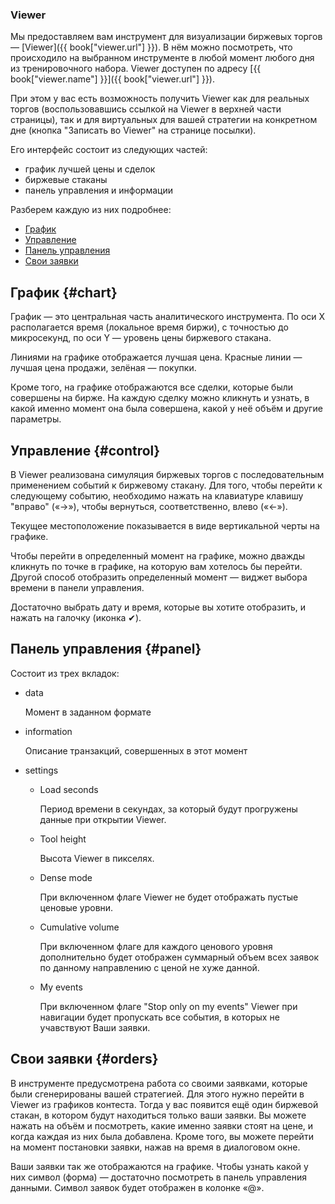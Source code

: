 ### Viewer

Мы предоставляем вам инструмент для визуализации биржевых торгов — [Viewer]({{ book["viewer.url"] }}).
В нём можно посмотреть, что происходило на выбранном инструменте в любой момент любого дня из тренировочного набора.
Viewer доступен по адресу [{{ book["viewer.name"] }}]({{ book["viewer.url"] }}).

При этом у вас есть возможность получить Viewer как для реальных торгов (воспользовавшись ссылкой на Viewer в верхней части страницы), так и для виртуальных для вашей стратегии на конкретном дне (кнопка "Записать во Viewer" на странице посылки).

Его интерфейс состоит из следующих частей:

- график лучшей цены и сделок
- биржевые стаканы
- панель управления и информации

Разберем каждую из них подробнее:

- [График](#chart)
- [Управление](#control)
- [Панель управления](#panel)
- [Свои заявки](#orders)

## График {#chart}

График — это центральная часть аналитического инструмента.
По оси X располагается время (локальное время биржи), с точностью до микросекунд, по оси Y — уровень цены биржевого стакана.

Линиями на графике отображается лучшая цена.
Красные линии — лучшая цена продажи, зелёная — покупки.

Кроме того, на графике отображаются все сделки, которые были совершены на бирже.
На каждую сделку можно кликнуть и узнать, в какой именно момент она была совершена, какой у неё объём и другие параметры.

<!-- Иллюстрация работы с графиком выглядит следующим образом. -->
<!-- ![]({{ book["gitbook.img"] }}/viewer/chart.gif) -->

## Управление {#control}

В Viewer реализована симуляция биржевых торгов с последовательным применением событий к биржевому стакану.
Для того, чтобы перейти к следующему событию, необходимо нажать на клавиатуре клавишу "вправо" («→»), чтобы вернуться, соответственно, влево («←»).

Текущее местоположение показывается в виде вертикальной черты на графике.

Чтобы перейти в определенный момент на графике, можно дважды кликнуть по точке в графике, на которую вам хотелось бы перейти.
Другой способ отобразить определенный момент — виджет выбора времени в панели управления.

<!-- ![]({{ book["gitbook.img"] }}/viewer/time.gif) -->

<!-- TODO(asalikhov): there is a task to simplify date/time panel -->
Достаточно выбрать дату и время, которые вы хотите отобразить, и нажать на галочку (иконка ✔).

## Панель управления {#panel}

Состоит из трех вкладок:

- data

   Момент в заданном формате
- information

   Описание транзакций, совершенных в этот момент
- settings

  * Load seconds

     Период времени в секундах, за который будут прогружены данные при открытии Viewer.
  * Tool height

     Высота Viewer в пикселях.
  * Dense mode

     При включенном флаге Viewer не будет отображать пустые ценовые уровни.
  * Cumulative volume

     При включенном флаге для каждого ценового уровня дополнительно будет отображен суммарный объем всех заявок по данному направлению с ценой не хуже данной.
  * My events

     При включенном флаге "Stop only on my events" Viewer при навигации будет пропускать все события, в которых не учавствуют Ваши заявки.


<!-- ![]({{ book["gitbook.img"] }}/viewer/control-panel.gif) -->

## Свои заявки {#orders}

В инструменте предусмотрена работа со своими заявками, которые были сгенерированы вашей стратегией.
Для этого нужно перейти в Viewer из графиков контеста.
Тогда у вас появится ещё один биржевой стакан, в котором будут находиться только ваши заявки.
Вы можете нажать на объём и посмотреть, какие именно заявки стоят на цене, и когда каждая из них была добавлена.
Кроме того, вы можете перейти на момент постановки заявки, нажав на время в диалоговом окне.

<!-- Пример работы со своими заявками. -->
<!-- ![]({{ book["gitbook.img"] }}/viewer/deals.gif) -->

Ваши заявки так же отображаются на графике.
Чтобы узнать какой у них символ (форма) — достаточно посмотреть в панель управления данными.
Символ заявок будет отображен в колонке «@».
